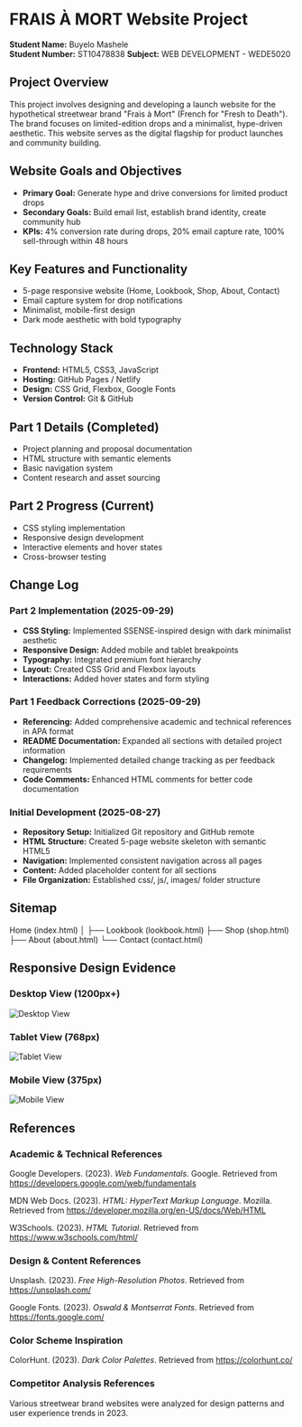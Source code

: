 # FRAIS À MORT Website Project

**Student Name:** Buyelo Mashele  
**Student Number:** ST10478838 
**Subject:** WEB DEVELOPMENT - WEDE5020

## Project Overview
This project involves designing and developing a launch website for the hypothetical streetwear brand "Frais à Mort" (French for "Fresh to Death"). The brand focuses on limited-edition drops and a minimalist, hype-driven aesthetic. This website serves as the digital flagship for product launches and community building.

## Website Goals and Objectives
- **Primary Goal:** Generate hype and drive conversions for limited product drops
- **Secondary Goals:** Build email list, establish brand identity, create community hub
- **KPIs:** 4% conversion rate during drops, 20% email capture rate, 100% sell-through within 48 hours

## Key Features and Functionality
- 5-page responsive website (Home, Lookbook, Shop, About, Contact)
- Email capture system for drop notifications
- Minimalist, mobile-first design
- Dark mode aesthetic with bold typography

## Technology Stack
- **Frontend:** HTML5, CSS3, JavaScript
- **Hosting:** GitHub Pages / Netlify
- **Design:** CSS Grid, Flexbox, Google Fonts
- **Version Control:** Git & GitHub

## Part 1 Details (Completed)
- Project planning and proposal documentation
- HTML structure with semantic elements
- Basic navigation system
- Content research and asset sourcing

## Part 2 Progress (Current)
- CSS styling implementation
- Responsive design development
- Interactive elements and hover states
- Cross-browser testing

## Change Log

### Part 2 Implementation (2025-09-29)
- **CSS Styling:** Implemented SSENSE-inspired design with dark minimalist aesthetic
- **Responsive Design:** Added mobile and tablet breakpoints
- **Typography:** Integrated premium font hierarchy
- **Layout:** Created CSS Grid and Flexbox layouts
- **Interactions:** Added hover states and form styling

### Part 1 Feedback Corrections (2025-09-29)
- **Referencing:** Added comprehensive academic and technical references in APA format
- **README Documentation:** Expanded all sections with detailed project information
- **Changelog:** Implemented detailed change tracking as per feedback requirements
- **Code Comments:** Enhanced HTML comments for better code documentation

### Initial Development (2025-08-27)
- **Repository Setup:** Initialized Git repository and GitHub remote
- **HTML Structure:** Created 5-page website skeleton with semantic HTML5
- **Navigation:** Implemented consistent navigation across all pages
- **Content:** Added placeholder content for all sections
- **File Organization:** Established css/, js/, images/ folder structure

## Sitemap
Home (index.html)
│
├── Lookbook (lookbook.html)
├── Shop (shop.html)
├── About (about.html)
└── Contact (contact.html)

## Responsive Design Evidence

### Desktop View (1200px+)
![Desktop View](https://github.com/tevinmashele/frais-a-mort-website/blob/main/desktop-screenshot.png?raw=true)

### Tablet View (768px)
![Tablet View](https://github.com/tevinmashele/frais-a-mort-website/blob/main/tablet-screenshot.png?raw=true)

### Mobile View (375px)
![Mobile View](https://github.com/tevinmashele/frais-a-mort-website/blob/main/mobile-screenshot.png?raw=true)

## References

### Academic & Technical References
Google Developers. (2023). *Web Fundamentals*. Google. Retrieved from https://developers.google.com/web/fundamentals

MDN Web Docs. (2023). *HTML: HyperText Markup Language*. Mozilla. Retrieved from https://developer.mozilla.org/en-US/docs/Web/HTML

W3Schools. (2023). *HTML Tutorial*. Retrieved from https://www.w3schools.com/html/

### Design & Content References
Unsplash. (2023). *Free High-Resolution Photos*. Retrieved from https://unsplash.com/

Google Fonts. (2023). *Oswald & Montserrat Fonts*. Retrieved from https://fonts.google.com/

### Color Scheme Inspiration
ColorHunt. (2023). *Dark Color Palettes*. Retrieved from https://colorhunt.co/

### Competitor Analysis References
Various streetwear brand websites were analyzed for design patterns and user experience trends in 2023.